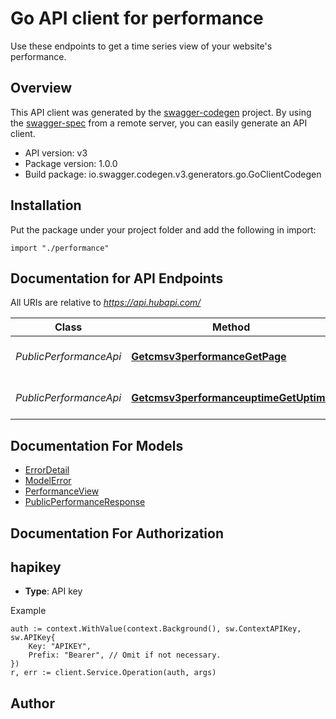# Go API client for performance

Use these endpoints to get a time series view of your website's performance.

## Overview
This API client was generated by the [swagger-codegen](https://github.com/swagger-api/swagger-codegen) project.  By using the [swagger-spec](https://github.com/swagger-api/swagger-spec) from a remote server, you can easily generate an API client.

- API version: v3
- Package version: 1.0.0
- Build package: io.swagger.codegen.v3.generators.go.GoClientCodegen

## Installation
Put the package under your project folder and add the following in import:
```golang
import "./performance"
```

## Documentation for API Endpoints

All URIs are relative to *https://api.hubapi.com/*

Class | Method | HTTP request | Description
------------ | ------------- | ------------- | -------------
*PublicPerformanceApi* | [**Getcmsv3performanceGetPage**](docs/PublicPerformanceApi.md#getcmsv3performancegetpage) | **Get** /cms/v3/performance/ | View your website&#x27;s performance.
*PublicPerformanceApi* | [**Getcmsv3performanceuptimeGetUptime**](docs/PublicPerformanceApi.md#getcmsv3performanceuptimegetuptime) | **Get** /cms/v3/performance/uptime | View your website&#x27;s uptime.

## Documentation For Models

 - [ErrorDetail](docs/ErrorDetail.md)
 - [ModelError](docs/ModelError.md)
 - [PerformanceView](docs/PerformanceView.md)
 - [PublicPerformanceResponse](docs/PublicPerformanceResponse.md)

## Documentation For Authorization

## hapikey
- **Type**: API key 

Example
```golang
auth := context.WithValue(context.Background(), sw.ContextAPIKey, sw.APIKey{
	Key: "APIKEY",
	Prefix: "Bearer", // Omit if not necessary.
})
r, err := client.Service.Operation(auth, args)
```

## Author


